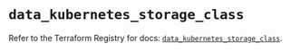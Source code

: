 # `data_kubernetes_storage_class`

Refer to the Terraform Registry for docs: [`data_kubernetes_storage_class`](https://registry.terraform.io/providers/hashicorp/kubernetes/2.27.0/docs/data-sources/storage_class).
